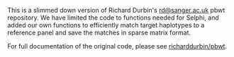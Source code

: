 This is a slimmed down version of Richard Durbin's <rd@sanger.ac.uk> pbwt repository.
We have limited the code to functions needed for Selphi, and added our own functions to
efficiently match target haplotypes to a reference panel and save the matches in
sparse matrix format.

For full documentation of the original code, please see [richarddurbin/pbwt](https://github.com/richarddurbin/pbwt).
